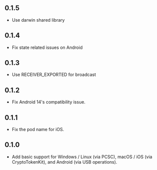 ## 0.1.5

* Use darwin shared library

## 0.1.4

* Fix state related issues on Android

## 0.1.3

* Use RECEIVER_EXPORTED for broadcast

## 0.1.2

* Fix Android 14's compatibility issue.

## 0.1.1

* Fix the pod name for iOS.

## 0.1.0

* Add basic support for Windows / Linux (via PCSC), macOS / iOS (via CryptoTokenKit), and Android (via USB operations).
